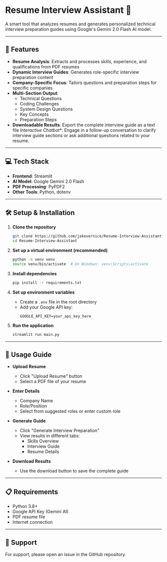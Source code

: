 
# Resume Interview Assistant 🎯

A smart tool that analyzes resumes and generates personalized technical interview preparation guides using Google's Gemini 2.0 Flash AI model.

---

## 🚀 Features

- **Resume Analysis**: Extracts and processes skills, experience, and qualifications from PDF resumes
- **Dynamic Interview Guides**: Generates role-specific interview preparation content
- **Company-Specific Focus**: Tailors questions and preparation steps for specific companies
- **Multi-Section Output**:
  - Technical Questions
  - Coding Challenges
  - System Design Questions
  - Key Concepts
  - Preparation Steps
- **Downloadable Results**: Export the complete interview guide as a text file
*Interactive Chatbot**: Engage in a follow-up conversation to clarify interview guide sections or ask additional questions related to your resume.
---

## 💻 Tech Stack

- **Frontend**: Streamlit  
- **AI Model**: Google Gemini 2.0 Flash  
- **PDF Processing**: PyPDF2  
- **Other Tools**: Python, dotenv

---

## 🛠️ Setup & Installation

1. **Clone the repository**
    ```bash
    git clone https://github.com/jakevernice/Resume-Interview-Assistant.git
    cd Resume-Interview-Assistant
    ```

2. **Set up a virtual environment (recommended)**
    ```bash
    python -m venv venv
    source venv/bin/activate  # On Windows: venv\Scripts\activate
    ```

3. **Install dependencies**
    ```bash
    pip install -r requirements.txt
    ```

4. **Set up environment variables**
    - Create a `.env` file in the root directory
    - Add your Google API key:
      ```env
      GOOGLE_API_KEY=your_api_key_here
      ```

5. **Run the application**
    ```bash
    streamlit run main.py
    ```

---

## 📖 Usage Guide

- **Upload Resume**
  - Click "Upload Resume" button
  - Select a PDF file of your resume

- **Enter Details**
  - Company Name
  - Role/Position
  - Select from suggested roles or enter custom role

- **Generate Guide**
  - Click "Generate Interview Preparation"
  - View results in different tabs:
    - Skills Overview
    - Interview Guide
    - Resume Details

- **Download Results**
  - Use the download button to save the complete guide

---

## 📋 Requirements

- Python 3.8+
- Google API Key (Gemini AI)
- PDF resume file
- Internet connection

---

## 💬 Support

For support, please open an issue in the GitHub repository.
